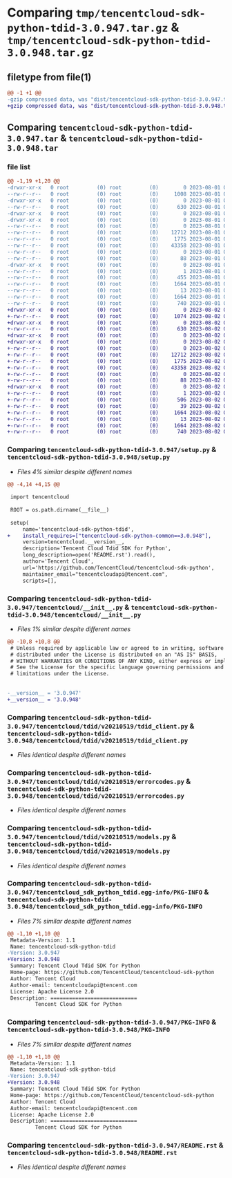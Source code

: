 # Comparing `tmp/tencentcloud-sdk-python-tdid-3.0.947.tar.gz` & `tmp/tencentcloud-sdk-python-tdid-3.0.948.tar.gz`

## filetype from file(1)

```diff
@@ -1 +1 @@
-gzip compressed data, was "dist/tencentcloud-sdk-python-tdid-3.0.947.tar", last modified: Tue Aug  1 00:57:16 2023, max compression
+gzip compressed data, was "dist/tencentcloud-sdk-python-tdid-3.0.948.tar", last modified: Wed Aug  2 00:38:42 2023, max compression
```

## Comparing `tencentcloud-sdk-python-tdid-3.0.947.tar` & `tencentcloud-sdk-python-tdid-3.0.948.tar`

### file list

```diff
@@ -1,19 +1,20 @@
-drwxr-xr-x   0 root         (0) root         (0)        0 2023-08-01 00:57:16.000000 tencentcloud-sdk-python-tdid-3.0.947/
--rw-r--r--   0 root         (0) root         (0)     1008 2023-08-01 00:57:16.000000 tencentcloud-sdk-python-tdid-3.0.947/setup.py
-drwxr-xr-x   0 root         (0) root         (0)        0 2023-08-01 00:57:16.000000 tencentcloud-sdk-python-tdid-3.0.947/tencentcloud/
--rw-r--r--   0 root         (0) root         (0)      630 2023-08-01 00:57:16.000000 tencentcloud-sdk-python-tdid-3.0.947/tencentcloud/__init__.py
-drwxr-xr-x   0 root         (0) root         (0)        0 2023-08-01 00:57:16.000000 tencentcloud-sdk-python-tdid-3.0.947/tencentcloud/tdid/
-drwxr-xr-x   0 root         (0) root         (0)        0 2023-08-01 00:57:16.000000 tencentcloud-sdk-python-tdid-3.0.947/tencentcloud/tdid/v20210519/
--rw-r--r--   0 root         (0) root         (0)        0 2023-08-01 00:57:16.000000 tencentcloud-sdk-python-tdid-3.0.947/tencentcloud/tdid/v20210519/__init__.py
--rw-r--r--   0 root         (0) root         (0)    12712 2023-08-01 00:57:16.000000 tencentcloud-sdk-python-tdid-3.0.947/tencentcloud/tdid/v20210519/tdid_client.py
--rw-r--r--   0 root         (0) root         (0)     1775 2023-08-01 00:57:16.000000 tencentcloud-sdk-python-tdid-3.0.947/tencentcloud/tdid/v20210519/errorcodes.py
--rw-r--r--   0 root         (0) root         (0)    43358 2023-08-01 00:57:16.000000 tencentcloud-sdk-python-tdid-3.0.947/tencentcloud/tdid/v20210519/models.py
--rw-r--r--   0 root         (0) root         (0)        0 2023-08-01 00:57:16.000000 tencentcloud-sdk-python-tdid-3.0.947/tencentcloud/tdid/__init__.py
--rw-r--r--   0 root         (0) root         (0)       88 2023-08-01 00:57:16.000000 tencentcloud-sdk-python-tdid-3.0.947/setup.cfg
-drwxr-xr-x   0 root         (0) root         (0)        0 2023-08-01 00:57:16.000000 tencentcloud-sdk-python-tdid-3.0.947/tencentcloud_sdk_python_tdid.egg-info/
--rw-r--r--   0 root         (0) root         (0)        1 2023-08-01 00:57:16.000000 tencentcloud-sdk-python-tdid-3.0.947/tencentcloud_sdk_python_tdid.egg-info/dependency_links.txt
--rw-r--r--   0 root         (0) root         (0)      455 2023-08-01 00:57:16.000000 tencentcloud-sdk-python-tdid-3.0.947/tencentcloud_sdk_python_tdid.egg-info/SOURCES.txt
--rw-r--r--   0 root         (0) root         (0)     1664 2023-08-01 00:57:16.000000 tencentcloud-sdk-python-tdid-3.0.947/tencentcloud_sdk_python_tdid.egg-info/PKG-INFO
--rw-r--r--   0 root         (0) root         (0)       13 2023-08-01 00:57:16.000000 tencentcloud-sdk-python-tdid-3.0.947/tencentcloud_sdk_python_tdid.egg-info/top_level.txt
--rw-r--r--   0 root         (0) root         (0)     1664 2023-08-01 00:57:16.000000 tencentcloud-sdk-python-tdid-3.0.947/PKG-INFO
--rw-r--r--   0 root         (0) root         (0)      740 2023-08-01 00:57:16.000000 tencentcloud-sdk-python-tdid-3.0.947/README.rst
+drwxr-xr-x   0 root         (0) root         (0)        0 2023-08-02 00:38:42.000000 tencentcloud-sdk-python-tdid-3.0.948/
+-rw-r--r--   0 root         (0) root         (0)     1074 2023-08-02 00:38:42.000000 tencentcloud-sdk-python-tdid-3.0.948/setup.py
+drwxr-xr-x   0 root         (0) root         (0)        0 2023-08-02 00:38:42.000000 tencentcloud-sdk-python-tdid-3.0.948/tencentcloud/
+-rw-r--r--   0 root         (0) root         (0)      630 2023-08-02 00:38:42.000000 tencentcloud-sdk-python-tdid-3.0.948/tencentcloud/__init__.py
+drwxr-xr-x   0 root         (0) root         (0)        0 2023-08-02 00:38:42.000000 tencentcloud-sdk-python-tdid-3.0.948/tencentcloud/tdid/
+drwxr-xr-x   0 root         (0) root         (0)        0 2023-08-02 00:38:42.000000 tencentcloud-sdk-python-tdid-3.0.948/tencentcloud/tdid/v20210519/
+-rw-r--r--   0 root         (0) root         (0)        0 2023-08-02 00:38:42.000000 tencentcloud-sdk-python-tdid-3.0.948/tencentcloud/tdid/v20210519/__init__.py
+-rw-r--r--   0 root         (0) root         (0)    12712 2023-08-02 00:38:42.000000 tencentcloud-sdk-python-tdid-3.0.948/tencentcloud/tdid/v20210519/tdid_client.py
+-rw-r--r--   0 root         (0) root         (0)     1775 2023-08-02 00:38:42.000000 tencentcloud-sdk-python-tdid-3.0.948/tencentcloud/tdid/v20210519/errorcodes.py
+-rw-r--r--   0 root         (0) root         (0)    43358 2023-08-02 00:38:42.000000 tencentcloud-sdk-python-tdid-3.0.948/tencentcloud/tdid/v20210519/models.py
+-rw-r--r--   0 root         (0) root         (0)        0 2023-08-02 00:38:42.000000 tencentcloud-sdk-python-tdid-3.0.948/tencentcloud/tdid/__init__.py
+-rw-r--r--   0 root         (0) root         (0)       88 2023-08-02 00:38:42.000000 tencentcloud-sdk-python-tdid-3.0.948/setup.cfg
+drwxr-xr-x   0 root         (0) root         (0)        0 2023-08-02 00:38:42.000000 tencentcloud-sdk-python-tdid-3.0.948/tencentcloud_sdk_python_tdid.egg-info/
+-rw-r--r--   0 root         (0) root         (0)        1 2023-08-02 00:38:42.000000 tencentcloud-sdk-python-tdid-3.0.948/tencentcloud_sdk_python_tdid.egg-info/dependency_links.txt
+-rw-r--r--   0 root         (0) root         (0)      506 2023-08-02 00:38:42.000000 tencentcloud-sdk-python-tdid-3.0.948/tencentcloud_sdk_python_tdid.egg-info/SOURCES.txt
+-rw-r--r--   0 root         (0) root         (0)       39 2023-08-02 00:38:42.000000 tencentcloud-sdk-python-tdid-3.0.948/tencentcloud_sdk_python_tdid.egg-info/requires.txt
+-rw-r--r--   0 root         (0) root         (0)     1664 2023-08-02 00:38:42.000000 tencentcloud-sdk-python-tdid-3.0.948/tencentcloud_sdk_python_tdid.egg-info/PKG-INFO
+-rw-r--r--   0 root         (0) root         (0)       13 2023-08-02 00:38:42.000000 tencentcloud-sdk-python-tdid-3.0.948/tencentcloud_sdk_python_tdid.egg-info/top_level.txt
+-rw-r--r--   0 root         (0) root         (0)     1664 2023-08-02 00:38:42.000000 tencentcloud-sdk-python-tdid-3.0.948/PKG-INFO
+-rw-r--r--   0 root         (0) root         (0)      740 2023-08-02 00:38:42.000000 tencentcloud-sdk-python-tdid-3.0.948/README.rst
```

### Comparing `tencentcloud-sdk-python-tdid-3.0.947/setup.py` & `tencentcloud-sdk-python-tdid-3.0.948/setup.py`

 * *Files 4% similar despite different names*

```diff
@@ -4,14 +4,15 @@
 
 import tencentcloud
 
 ROOT = os.path.dirname(__file__)
 
 setup(
     name='tencentcloud-sdk-python-tdid',
+    install_requires=["tencentcloud-sdk-python-common==3.0.948"],
     version=tencentcloud.__version__,
     description='Tencent Cloud Tdid SDK for Python',
     long_description=open('README.rst').read(),
     author='Tencent Cloud',
     url='https://github.com/TencentCloud/tencentcloud-sdk-python',
     maintainer_email="tencentcloudapi@tencent.com",
     scripts=[],
```

### Comparing `tencentcloud-sdk-python-tdid-3.0.947/tencentcloud/__init__.py` & `tencentcloud-sdk-python-tdid-3.0.948/tencentcloud/__init__.py`

 * *Files 1% similar despite different names*

```diff
@@ -10,8 +10,8 @@
 # Unless required by applicable law or agreed to in writing, software
 # distributed under the License is distributed on an "AS IS" BASIS,
 # WITHOUT WARRANTIES OR CONDITIONS OF ANY KIND, either express or implied.
 # See the License for the specific language governing permissions and
 # limitations under the License.
 
 
-__version__ = '3.0.947'
+__version__ = '3.0.948'
```

### Comparing `tencentcloud-sdk-python-tdid-3.0.947/tencentcloud/tdid/v20210519/tdid_client.py` & `tencentcloud-sdk-python-tdid-3.0.948/tencentcloud/tdid/v20210519/tdid_client.py`

 * *Files identical despite different names*

### Comparing `tencentcloud-sdk-python-tdid-3.0.947/tencentcloud/tdid/v20210519/errorcodes.py` & `tencentcloud-sdk-python-tdid-3.0.948/tencentcloud/tdid/v20210519/errorcodes.py`

 * *Files identical despite different names*

### Comparing `tencentcloud-sdk-python-tdid-3.0.947/tencentcloud/tdid/v20210519/models.py` & `tencentcloud-sdk-python-tdid-3.0.948/tencentcloud/tdid/v20210519/models.py`

 * *Files identical despite different names*

### Comparing `tencentcloud-sdk-python-tdid-3.0.947/tencentcloud_sdk_python_tdid.egg-info/PKG-INFO` & `tencentcloud-sdk-python-tdid-3.0.948/tencentcloud_sdk_python_tdid.egg-info/PKG-INFO`

 * *Files 7% similar despite different names*

```diff
@@ -1,10 +1,10 @@
 Metadata-Version: 1.1
 Name: tencentcloud-sdk-python-tdid
-Version: 3.0.947
+Version: 3.0.948
 Summary: Tencent Cloud Tdid SDK for Python
 Home-page: https://github.com/TencentCloud/tencentcloud-sdk-python
 Author: Tencent Cloud
 Author-email: tencentcloudapi@tencent.com
 License: Apache License 2.0
 Description: ============================
         Tencent Cloud SDK for Python
```

### Comparing `tencentcloud-sdk-python-tdid-3.0.947/PKG-INFO` & `tencentcloud-sdk-python-tdid-3.0.948/PKG-INFO`

 * *Files 7% similar despite different names*

```diff
@@ -1,10 +1,10 @@
 Metadata-Version: 1.1
 Name: tencentcloud-sdk-python-tdid
-Version: 3.0.947
+Version: 3.0.948
 Summary: Tencent Cloud Tdid SDK for Python
 Home-page: https://github.com/TencentCloud/tencentcloud-sdk-python
 Author: Tencent Cloud
 Author-email: tencentcloudapi@tencent.com
 License: Apache License 2.0
 Description: ============================
         Tencent Cloud SDK for Python
```

### Comparing `tencentcloud-sdk-python-tdid-3.0.947/README.rst` & `tencentcloud-sdk-python-tdid-3.0.948/README.rst`

 * *Files identical despite different names*

